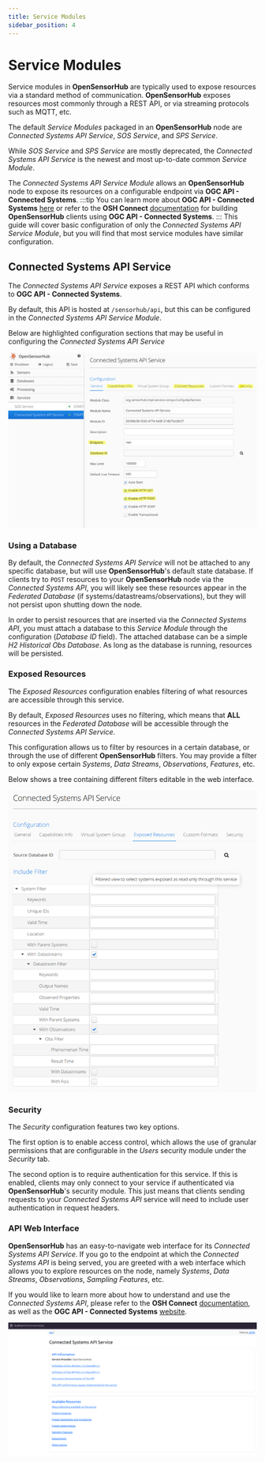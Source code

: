 ```yaml
---
title: Service Modules
sidebar_position: 4
---
```


# Service Modules

Service modules in **OpenSensorHub** are typically used to expose resources via a standard method of communication. 
**OpenSensorHub** exposes resources most commonly through a REST API, or via streaming protocols such as MQTT, etc. 

The default *Service Modules* packaged in an **OpenSensorHub** node are *Connected Systems API Service*, *SOS Service*, and *SPS Service*.

While *SOS Service* and *SPS Service* are mostly deprecated, the *Connected Systems API Service* is the newest and most up-to-date common *Service Module*.

The *Connected Systems API Service Module* allows an **OpenSensorHub** node to expose its resources on a configurable endpoint via **OGC API - Connected Systems**.
:::tip
You can learn more about **OGC API - Connected Systems** [here](https://ogcapi.ogc.org/connectedsystems/) or refer to the **OSH Connect** [documentation](../../osh-connect/introduction) for building **OpenSensorHub** clients using **OGC API - Connected Systems**.
:::
This guide will cover basic configuration of only the *Connected Systems API Service Module*, but you will find that most service modules have similar configuration.

## Connected Systems API Service

The *Connected Systems API Service* exposes a REST API which conforms to **OGC API - Connected Systems**.

By default, this API is hosted at `/sensorhub/api`, but this can be configured in the *Connected Systems API Service Module*.

Below are highlighted configuration sections that may be useful in configuring the *Connected Systems API Service*

![Connected Systems API Service Module Configuration](../../assets/osh/adminui/services/csapi.png)

### Using a Database
By default, the *Connected Systems API Service* will not be attached to any specific database, but will use **OpenSensorHub**'s default state database.
If clients try to `POST` resources to your **OpenSensorHub** node via the *Connected Systems API*, you will likely see these resources appear in the *Federated Database* (if systems/datastreams/observations), 
but they will not persist upon shutting down the node.

In order to persist resources that are inserted via the *Connected Systems API*, you must attach a database to this *Service Module* through the configuration (*Database ID* field). 
The attached database can be a simple *H2 Historical Obs Database*.
As long as the database is running, resources will be persisted. 

### Exposed Resources

The *Exposed Resources* configuration enables filtering of what resources are accessible through this service.

By default, *Exposed Resources* uses no filtering, which means that **ALL** resources in the *Federated Database* will be accessible through the *Connected Systems API Service*.

This configuration allows us to filter by resources in a certain database, or through the use of different **OpenSensorHub** filters.
You may provide a filter to only expose certain *Systems*, *Data Streams*, *Observations*, *Features*, etc. 

Below shows a tree containing different filters editable in the web interface.

![Exposed Resources config tab](../../assets/osh/adminui/services/exposedresources.png)

### Security

The *Security* configuration features two key options.

The first option is to enable access control, which allows the use of granular permissions that are configurable in the *Users* security module under the *Security* tab. 

The second option is to require authentication for this service. If this is enabled, clients may only connect to your service if authenticated via **OpenSensorHub**'s security module.
This just means that clients sending requests to your *Connected Systems API* service will need to include user authentication in request headers.

### API Web Interface

**OpenSensorHub** has an easy-to-navigate web interface for its *Connected Systems API Service*.
If you go to the endpoint at which the *Connected Systems API* is being served, you are greeted with a web interface which allows you to explore resources on the node, namely *Systems*, *Data Streams*, *Observations*, *Sampling Features*, etc.

If you would like to learn more about how to understand and use the *Connected Systems API*, please refer to the **OSH Connect** [documentation](../../osh-connect/introduction.md), as well as the **OGC API - Connected Systems** [website](https://ogcapi.ogc.org/connectedsystems/). 

![Web-navigable Connected Systems API](../../assets/osh/adminui/services/apiui.png)